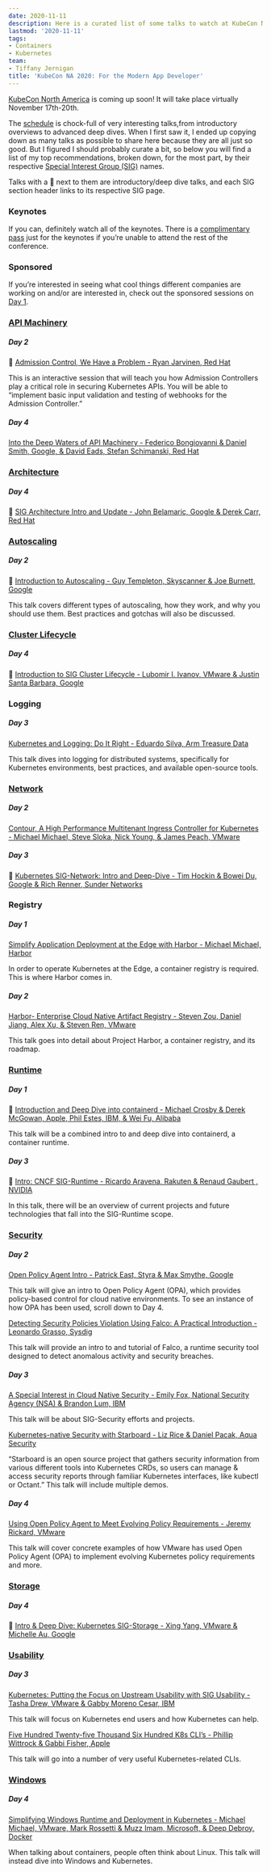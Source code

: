 ```yaml
---
date: 2020-11-11
description: Here is a curated list of some talks to watch at KubeCon NA 2020
lastmod: '2020-11-11'
tags:
- Containers
- Kubernetes
team:
- Tiffany Jernigan
title: 'KubeCon NA 2020: For the Modern App Developer'
---
```


[KubeCon North America](https://events.linuxfoundation.org/kubecon-cloudnativecon-north-america/) is coming up soon! It will take place virtually November 17th-20th.

The [schedule](https://events.linuxfoundation.org/kubecon-cloudnativecon-north-america/program/schedule/) is chock-full of very interesting talks,from introductory overviews to advanced deep dives. When I first saw it, I ended up copying down as many talks as possible to share here because they are all just so good. But I figured I should probably curate a bit, so below you will find a list of my top recommendations, broken down, for the most part, by their respective [Special Interest Group (SIG)](https://github.com/kubernetes/community/blob/master/sig-list.md) names.

Talks with a 🌱 next to them are introductory/deep dive talks, and each SIG section header links to its respective SIG page.

### Keynotes
If you can, definitely watch all of the keynotes. There is a [complimentary pass](https://events.linuxfoundation.org/kubecon-cloudnativecon-north-america/register/)  just for the keynotes if you’re unable to attend the rest of the conference.

### Sponsored
If you’re interested in seeing what cool things different companies are working on and/or are interested in, check out the sponsored sessions on [Day 1](https://kccncna20.sched.com/2020-11-17/overview/?iframe=no).

### [API Machinery](https://github.com/kubernetes/community/tree/master/sig-api-machinery)
##### Day 2
🌱 [Admission Control, We Have a Problem - Ryan Jarvinen, Red Hat](https://kccncna20.sched.com/event/ekBb/admission-control-we-have-a-problem-ryan-jarvinen-red-hat?iframe=yes&w=100%&sidebar=yes&bg=no)

This is an interactive session that will teach you how Admission Controllers play a critical role in securing Kubernetes APIs. You will be able to “implement basic input validation and testing of webhooks for the Admission Controller.” 

##### Day 4
[Into the Deep Waters of API Machinery - Federico Bongiovanni & Daniel Smith, Google, & David Eads, Stefan Schimanski, Red Hat](https://kccncna20.sched.com/event/ekGp/into-the-deep-waters-of-api-machinery-federico-bongiovanni-daniel-smith-google-david-eads-stefan-schimanski-red-hat?iframe=yes&w=&sidebar=yes&bg=no)

### [Architecture](https://github.com/kubernetes/community/blob/master/sig-architecture/README.md)
##### Day 4
🌱 [SIG Architecture Intro and Update - John Belamaric, Google & Derek Carr, Red Hat](https://kccncna20.sched.com/event/ekGs/sig-architecture-intro-and-update-john-belamaric-google-derek-carr-red-hat)

### [Autoscaling](https://github.com/kubernetes/community/blob/master/sig-autoscaling/README.md)
##### Day 2
🌱 [Introduction to Autoscaling - Guy Templeton, Skyscanner & Joe Burnett, Google](https://kccncna20.sched.com/event/ekGm/introduction-to-autoscaling-guy-templeton-skyscanner-joe-burnett-google?iframe=yes&w=100%&sidebar=yes&bg=no)

This talk covers different types of autoscaling, how they work, and why you should use them. Best practices and gotchas will also be discussed.

### [Cluster Lifecycle](https://github.com/kubernetes/community/blob/master/sig-cluster-lifecycle/README.md)
##### Day 4
🌱 [Introduction to SIG Cluster Lifecycle - Lubomir I. Ivanov, VMware & Justin Santa Barbara, Google](https://kccncna20.sched.com/event/ekH4/introduction-to-sig-cluster-lifecycle-lubomir-i-ivanov-vmware-justin-santa-barbara-google?iframe=yes&w=100%&sidebar=yes&bg=no)

### Logging
##### Day 3
[Kubernetes and Logging: Do It Right - Eduardo Silva, Arm Treasure Data](https://kccncna20.sched.com/event/ekA9/kubernetes-and-logging-do-it-right-eduardo-silva-arm-treasure-data)

This talk dives into logging for distributed systems, specifically for Kubernetes environments, best practices, and available open-source tools.

### [Network](https://github.com/kubernetes/community/blob/master/sig-network/README.md)
##### Day 2
[Contour, A High Performance Multitenant Ingress Controller for Kubernetes - Michael Michael, Steve Sloka, Nick Young, & James Peach, VMware](https://kccncna20.sched.com/event/ekGX/contour-a-high-performance-multitenant-ingress-controller-for-kubernetes-michael-michael-steve-sloka-nick-young-james-peach-vmware?iframe=yes&w=100%&sidebar=yes&bg=no)

##### Day 3
🌱 [Kubernetes SIG-Network: Intro and Deep-Dive - Tim Hockin & Bowei Du, Google & Rich Renner, Sunder Networks](https://kccncna20.sched.com/event/ekHt/kubernetes-sig-network-intro-and-deep-dive-tim-hockin-bowei-du-google-rich-renner-sunder-networks?iframe=yes&w=100%&sidebar=yes&bg=no)

### Registry
##### Day 1
[Simplify Application Deployment at the Edge with Harbor - Michael Michael, Harbor](https://kccncna20.sched.com/event/fGWK/simplify-application-deployment-at-the-edge-with-harbor-michael-michael-harbor?iframe=yes&w=100%&sidebar=yes&bg=no)

In order to operate Kubernetes at the Edge, a container registry is required. This is where Harbor comes in.

##### Day 2
[Harbor- Enterprise Cloud Native Artifact Registry - Steven Zou, Daniel Jiang, Alex Xu, & Steven Ren, VMware](https://kccncna20.sched.com/event/ekI5/harbor-enterprise-cloud-native-artifact-registry-steven-zou-daniel-jiang-alex-xu-steven-ren-vmware?iframe=yes&w=100%&sidebar=yes&bg=no)

This talk goes into detail about Project Harbor, a container registry, and its roadmap.

### [Runtime](https://github.com/cncf/sig-runtime)
##### Day 1
🌱 [Introduction and Deep Dive into containerd - Michael Crosby & Derek McGowan, Apple, Phil Estes, IBM, & Wei Fu, Alibaba](https://kccncna20.sched.com/event/ekGF/introduction-and-deep-dive-into-containerd-michael-crosby-derek-mcgowan-apple-phil-estes-ibm-wei-fu-alibaba?iframe=yes&w=100%&sidebar=yes&bg=no)

This talk will be a combined intro to and deep dive into containerd, a container runtime.

##### Day 3
🌱 [Intro: CNCF SIG-Runtime - Ricardo Aravena, Rakuten & Renaud Gaubert , NVIDIA](https://kccncna20.sched.com/event/ekG6/intro-cncf-sig-runtime-ricardo-aravena-rakuten-renaud-gaubert-nvidia?iframe=yes&w=100%&sidebar=yes&bg=no)

In this talk, there will be an overview of current projects and future technologies that fall into the SIG-Runtime scope.

### [Security](https://github.com/kubernetes/community/blob/master/sig-security/README.md)
##### Day 2
[Open Policy Agent Intro - Patrick East, Styra & Max Smythe, Google](https://kccncna20.sched.com/event/ekI2/open-policy-agent-intro-patrick-east-styra-max-smythe-google?iframe=yes&w=100%&sidebar=yes&bg=no)

This talk will give an intro to Open Policy Agent (OPA), which provides policy-based control for cloud native environments. To see an instance of how OPA has been used, scroll down to Day 4.

[Detecting Security Policies Violation Using Falco: A Practical Introduction - Leonardo Grasso, Sysdig](https://kccncna20.sched.com/event/ekGI/detecting-security-policies-violation-using-falco-a-practical-introduction-leonardo-grasso-sysdig?iframe=no&w=100%25&sidebar=yes&bg=no)

This talk will provide an intro to and tutorial of Falco, a runtime security tool designed to detect anomalous activity and security breaches.

##### Day 3
[A Special Interest in Cloud Native Security - Emily Fox, National Security Agency (NSA) & Brandon Lum, IBM](https://kccncna20.sched.com/event/ekG3/a-special-interest-in-cloud-native-security-emily-fox-national-security-agency-nsa-brandon-lum-ibm?iframe=yes&w=100%&sidebar=yes&bg=no)

This talk will be about SIG-Security efforts and projects.

[Kubernetes-native Security with Starboard - Liz Rice & Daniel Pacak, Aqua Security](https://events.linuxfoundation.org/kubecon-cloudnativecon-north-america/program/schedule/)

“Starboard is an open source project that gathers security information from various different tools into Kubernetes CRDs, so users can manage & access security reports through familiar Kubernetes interfaces, like kubectl or Octant.” This talk will include multiple demos.

##### Day 4
[Using Open Policy Agent to Meet Evolving Policy Requirements - Jeremy Rickard, VMware](https://kccncna20.sched.com/event/ekEP/using-open-policy-agent-to-meet-evolving-policy-requirements-jeremy-rickard-vmware) 

This talk will cover concrete examples of how VMware has used Open Policy Agent (OPA) to implement evolving Kubernetes policy requirements and more.

### [Storage](https://github.com/kubernetes/community/blob/master/sig-storage/README.md)
##### Day 4
🌱 [Intro & Deep Dive: Kubernetes SIG-Storage - Xing Yang, VMware & Michelle Au, Google](https://kccncna20.sched.com/event/ekHD/intro-deep-dive-kubernetes-sig-storage-xing-yang-vmware-michelle-au-google?iframe=yes&w=&sidebar=yes&bg=no)

### [Usability](https://github.com/kubernetes/community/blob/master/sig-usability/README.md)
##### Day 3
[Kubernetes: Putting the Focus on Upstream Usability with SIG Usability - Tasha Drew, VMware & Gabby Moreno Cesar, IBM](https://kccncna20.sched.com/event/ekHY/kubernetes-putting-the-focus-on-upstream-usability-with-sig-usability-tasha-drew-vmware-gabby-moreno-cesar-ibm?iframe=yes&w=100%&sidebar=yes&bg=no)

This talk will focus on Kubernetes end users and how Kubernetes can help.

[Five Hundred Twenty-five Thousand Six Hundred K8s CLI’s - Phillip Wittrock & Gabbi Fisher, Apple](https://kccncna20.sched.com/event/ek9o/five-hundred-twenty-five-thousand-six-hundred-k8s-clis-phillip-wittrock-gabbi-fisher-apple)

This talk will go into a number of very useful Kubernetes-related CLIs.

### [Windows](https://github.com/kubernetes/community/blob/master/sig-windows/README.md)
##### Day 4
[Simplifying Windows Runtime and Deployment in Kubernetes - Michael Michael, VMware, Mark Rossetti & Muzz Imam, Microsoft, & Deep Debroy, Docker](https://kccncna20.sched.com/event/ekFu/simplifying-windows-runtime-and-deployment-in-kubernetes-michael-michael-vmware-mark-rossetti-muzz-imam-microsoft-deep-debroy-docker?iframe=yes&w=100%&sidebar=yes&bg=no)

When talking about containers, people often think about Linux. This talk will instead dive into Windows and Kubernetes.